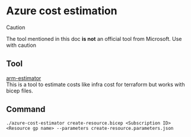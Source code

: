 # Azure cost estimation
> [!CAUTION]  
> The tool mentioned in this doc **is not** an official tool from Microsoft. Use with caution

## Tool
[arm-estimator](https://github.com/TheCloudTheory/arm-estimator/wiki/Installation)   
This is a tool to estimate costs like infra cost for terraform but works with bicep files.

## Command
```
./azure-cost-estimator create-resource.bicep <Subscription ID> <Resource gp name> --parameters create-resource.parameters.json
```